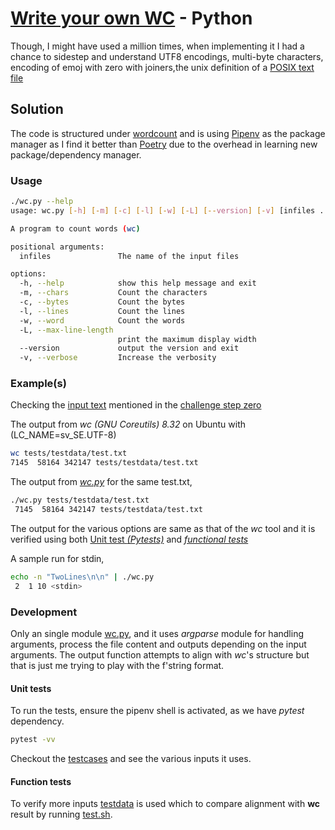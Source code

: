 # [Write your own WC](https://codingchallenges.fyi/challenges/challenge-wc) - Python

Though, I might have used a million times, when implementing it I had a chance to sidestep and understand UTF8 encodings, multi-byte characters, encoding of emoj with zero with joiners,the unix definition of a [POSIX text file](https://en.wikipedia.org/wiki/Text_file#Unix_text_files)

## Solution

The code is structured under [wordcount](wordcount) and is using [Pipenv](https://pipenv.pypa.io/en/latest) as the package manager as I find it better than [Poetry](https://python-poetry.org/) due to the overhead in learning new package/dependency manager.

### Usage

```bash
./wc.py --help
usage: wc.py [-h] [-m] [-c] [-l] [-w] [-L] [--version] [-v] [infiles ...]

A program to count words (wc)

positional arguments:
  infiles               The name of the input files

options:
  -h, --help            show this help message and exit
  -m, --chars           Count the characters
  -c, --bytes           Count the bytes
  -l, --lines           Count the lines
  -w, --word            Count the words
  -L, --max-line-length
                        print the maximum display width
  --version             output the version and exit
  -v, --verbose         Increase the verbosity
```

### Example(s)

Checking the [input text](https://www.gutenberg.org/cache/epub/132/pg132.txt) mentioned in the [challenge step zero](https://codingchallenges.fyi/challenges/challenge-wc#step-zero)

The output from *wc (GNU Coreutils) 8.32* on Ubuntu with (LC_NAME=sv_SE.UTF-8)

```bash
wc tests/testdata/test.txt
7145  58164 342147 tests/testdata/test.txt
```

The output from [*wc.py*](wc.py) for the same test.txt,

```bash
./wc.py tests/testdata/test.txt
 7145  58164 342147 tests/testdata/test.txt
```

The output for the various options are same as that of the *wc* tool and it is verified using both [Unit test *(Pytests)*](tests/wc_test.py) and [*functional tests*](tests/test.sh)

A sample run for stdin,

```bash
echo -n "TwoLines\n\n" | ./wc.py
 2  1 10 <stdin>
```

### Development

Only an single module [wc.py](./wc.py), and it uses *argparse* module for handling arguments, process the file content and outputs depending on the input arguments. The output function attempts to align with *wc*'s structure but that is just me trying to play with the f'string format.

#### Unit tests

To run the tests, ensure the pipenv shell is activated, as we have *pytest* dependency.

```bash
pytest -vv
```

Checkout the [testcases](tests/wc_test.py) and see the various inputs it uses.

#### Function tests

To verify more inputs [testdata](testdata) is used which to compare alignment with **wc** result by running [test.sh](tests/test.sh).
